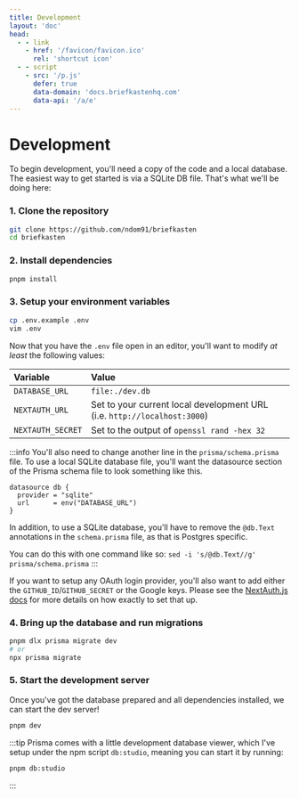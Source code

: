 ```yaml
---
title: Development
layout: 'doc'
head:
  - - link
    - href: '/favicon/favicon.ico'
      rel: 'shortcut icon'
  - - script
    - src: '/p.js'
      defer: true
      data-domain: 'docs.briefkastenhq.com'
      data-api: '/a/e'
---
```


# Development

To begin development, you'll need a copy of the code and a local database. The easiest way to get started is via a SQLite DB file. That's what we'll be doing here:

### 1. Clone the repository

```bash
git clone https://github.com/ndom91/briefkasten
cd briefkasten
```

### 2. Install dependencies

```bash
pnpm install
```

### 3. Setup your environment variables

```bash
cp .env.example .env
vim .env
```

Now that you have the `.env` file open in an editor, you'll want to modify _at least_ the following values:

| Variable          | Value                                                                    |
| :---------------- | :----------------------------------------------------------------------- |
| `DATABASE_URL`    | `file:./dev.db`                                                          |
| `NEXTAUTH_URL`    | Set to your current local development URL (i.e. `http://localhost:3000`) |
| `NEXTAUTH_SECRET` | Set to the output of `openssl rand -hex 32`                              |

:::info
You'll also need to change another line in the `prisma/schema.prisma` file. To use a local SQLite database file, you'll want the datasource section of the Prisma schema file to look something like this.

```prisma
datasource db {
  provider = "sqlite"
  url      = env("DATABASE_URL")
}
```

In addition, to use a SQLite database, you'll have to remove the `@db.Text` annotations in the `schema.prisma` file, as that is Postgres specific.

You can do this with one command like so: `sed -i 's/@db.Text//g' prisma/schema.prisma`
:::

If you want to setup any OAuth login provider, you'll also want to add either the `GITHUB_ID`/`GITHUB_SECRET` or the Google keys. Please see the [NextAuth.js docs](https://next-auth.js.org/providers/github) for more details on how exactly to set that up.

### 4. Bring up the database and run migrations

```bash
pnpm dlx prisma migrate dev
# or
npx prisma migrate
```

### 5. Start the development server

Once you've got the database prepared and all dependencies installed, we can start the dev server!

```bash
pnpm dev
```

:::tip
Prisma comes with a little development database viewer, which I've setup under the npm script `db:studio`, meaning you can start it by running:

```bash
pnpm db:studio
```

:::
